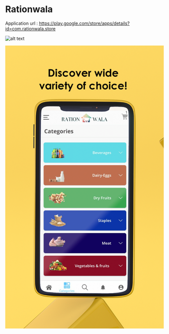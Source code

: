 # Rationwala

Application url : https://play.google.com/store/apps/details?id=com.rationwala.store

![alt text](https://github.com/santhoshyenam/rationwala/blob/master/1.png?raw=true)

<img src="1.png"/>
